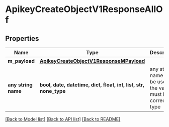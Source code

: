 # ApikeyCreateObjectV1ResponseAllOf


## Properties
Name | Type | Description | Notes
------------ | ------------- | ------------- | -------------
**m_payload** | [**ApikeyCreateObjectV1ResponseMPayload**](ApikeyCreateObjectV1ResponseMPayload.md) |  | 
**any string name** | **bool, date, datetime, dict, float, int, list, str, none_type** | any string name can be used but the value must be the correct type | [optional]

[[Back to Model list]](../README.md#documentation-for-models) [[Back to API list]](../README.md#documentation-for-api-endpoints) [[Back to README]](../README.md)


